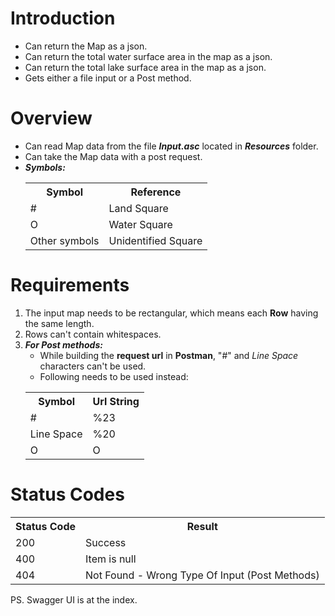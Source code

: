 # Introduction
* Can return the Map as a json.
* Can return the total water surface area in the map as a json.
* Can return the total lake surface area in the map as a json.
* Gets either a file input or a Post method.

# Overview
* Can read Map data from the file ***Input.asc*** located in ***Resources*** folder.
* Can take the Map data with a post request.
* ***Symbols:***
	<table>
	<tr>
	<th>Symbol</th>
	<th>Reference</th>
	</tr>
	<tr>
		<td>#</td>
		<td>Land Square</td>
	</tr>
	<tr>
		<td>O</td>
		<td>Water Square</td>
	</tr>
	<tr>
		<td>Other symbols</td>
		<td>Unidentified Square</td>
	</tr>
	</table>
 
# Requirements
1. The input map needs to be rectangular, which means each **Row** having the same length.
2. Rows can't contain whitespaces.
3. ***For Post methods:***
   * While building the **request url** in **Postman**, "#" and *Line Space* characters can't be used.
   * Following needs to be used instead:
   <table>
	<tr>
	<th>Symbol</th>
	<th>Url String</th>
	</tr>
	<tr>
		<td>#</td>
		<td>%23</td>
	</tr>
	<tr>
		<td>Line Space</td>
		<td>%20</td>
	</tr>
	<tr>
		<td>O</td>
		<td>O</td>
	</tr>
	</table>

# Status Codes
<table>
	<tr>
	<th>Status Code</th>
	<th>Result</th>
	</tr>
	<tr>
		<td>200</td>
		<td>Success</td>
	</tr>
	<tr>
		<td>400</td>
		<td>Item is null</td>
	</tr>
		<tr>
		<td>404</td>
		<td>Not Found - Wrong Type Of Input (Post Methods)</td>
	</tr>
</table>

PS. Swagger UI is at the index.

